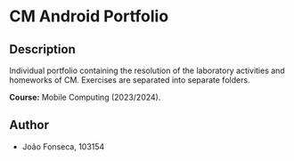 # CM Android Portfolio

## Description

Individual portfolio containing the resolution of the laboratory activities and homeworks of CM. Exercises are separated into separate folders.

**Course:** Mobile Computing (2023/2024).

## Author

- João Fonseca, 103154
